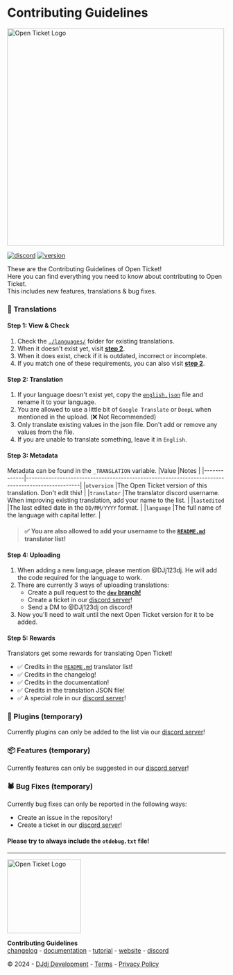 # Contributing Guidelines
<img src="https://apis.dj-dj.be/cdn/openticket/logo.png" alt="Open Ticket Logo" width="500px">

[![discord](https://img.shields.io/badge/discord-support%20server-5865F2.svg?style=flat-square&logo=discord)](https://discord.com/invite/26vT9wt3n3)  [![version](https://img.shields.io/badge/version-4.0.0-brightgreen.svg?style=flat-square)](https://github.com/DJj123dj/open-ticket/releases/tag/v4.0.0)

These are the Contributing Guidelines of Open Ticket!<br>
Here you can find everything you need to know about contributing to Open Ticket.<br>
This includes new features, translations & bug fixes.

### 💬 Translations
#### Step 1: View & Check
1. Check the [`./languages/`](./languages/) folder for existing translations.
2. When it doesn't exist yet, visit **[step 2](#step-2-translation)**.
3. When it does exist, check if it is outdated, incorrect or incomplete.
4. If you match one of these requirements, you can also visit **[step 2](#step-2-translating)**.

#### Step 2: Translation
1. If your language doesn't exist yet, copy the [`english.json`](./../languages/english.json) file and rename it to your language.
2. You are allowed to use a little bit of `Google Translate` or `DeepL` when mentioned in the upload. (❌ Not Recommended)
3. Only translate existing values in the json file. Don't add or remove any values from the file.
4. If you are unable to translate something, leave it in `English`.

#### Step 3: Metadata
Metadata can be found in the `_TRANSLATION` variable.
|Value        |Notes                                                                                            |
|-------------|-------------------------------------------------------------------------------------------------|
|`otversion`  |The Open Ticket version of this translation. Don't edit this!                                    |
|`translator` |The translator discord username. When improving existing translation, add your name to the list. |
|`lastedited` |The last edited date in the `DD/MM/YYYY` format.                                                 |
|`language`   |The full name of the language with capital letter.                                               |

> #### ✅ You are also allowed to add your username to the [`README.md`](./../README.md) translator list!

#### Step 4: Uploading
1. When adding a new language, please mention @DJj123dj. He will add the code required for the language to work.
2. There are currently 3 ways of uploading translations:
   -  Create a pull request to the [__`dev` branch!__](https://github.com/DJj123dj/open-ticket/tree/dev)
   -  Create a ticket in our [discord server](https://discord.dj-dj.be)!
   -  Send a DM to @DJj123dj on discord!
3. Now you'll need to wait until the next Open Ticket version for it to be added.

#### Step 5: Rewards
Translators get some rewards for translating Open Ticket!
- ✅ Credits in the [`README.md`](./../README.md) translator list!
- ✅ Credits in the changelog!
- ✅ Credits in the documentation!
- ✅ Credits in the translation JSON file!
- ✅ A special role in our [discord server](https://discord.dj-dj.be)!

### 🧩 Plugins (temporary)
Currently plugins can only be added to the list via our [discord server](https://discord.dj-dj.be)!

### 📦 Features (temporary)
Currently features can only be suggested in our [discord server](https://discord.dj-dj.be)!

### 🕷️ Bug Fixes (temporary)
Currently bug fixes can only be reported in the following ways:
- Create an issue in the repository!
- Create a ticket in our [discord server](https://discord.dj-dj.be)!

#### Please try to always include the `otdebug.txt` file!

---
<img src="https://apis.dj-dj.be/cdn/openticket/logo.png" alt="Open Ticket Logo" width="170px">

**Contributing Guidelines**<br>
[changelog](https://otgithub.dj-dj.be/releases) - [documentation](https://otdocs.dj-dj.be) - [tutorial](https://www.youtube.com/watch?v=2jK9kAf6ASU) - [website](https://openticket.dj-dj.be) - [discord](https://discord.dj-dj.be)<br>

© 2024 - [DJdj Development](https://www.dj-dj.be) - [Terms](https://www.dj-dj.be/terms#terms) - [Privacy Policy](https://www.dj-dj.be/terms#privacy)